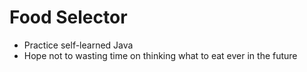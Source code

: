 # Food Selector
+ Practice self-learned Java
+ Hope not to wasting time on thinking what to eat ever in the future

